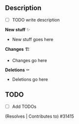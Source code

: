 ## Description

- [ ] TODO write description

**New stuff** ✨

* New stuff goes here

**Changes** 🏗

* Changes go here

**Deletions** ⚰️

* Deletions go here

## TODO

- [ ] Add TODOs

(Resolves | Contributes to) #31415
